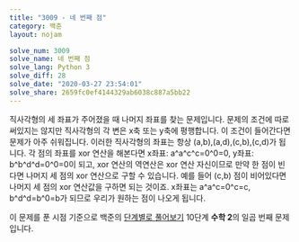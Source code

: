 ```yaml
---
title: "3009 - 네 번째 점"
category: 백준
layout: nojam

solve_num: 3009
solve_name: 네 번째 점
solve_lang: Python 3
solve_diff: 28
solve_date: "2020-03-27 23:54:01"
solve_share: 2659fc0ef4144329ab6038c887a5bb22
---
```


직사각형의 세 좌표가 주어졌을 때 나머지 좌표를 찾는 문제입니다. 문제의 조건에 따로 써있지는 않지만 직사각형의 각 변은 x축 또는 y축에 평행합니다. 이 조건이 들어간다면 문제가 아주 쉬워집니다. 이러한 직사각형의 좌표는 항상 (a,b),(a,d),(c,b),(c,d)가 됩니다. 각 점의 좌표를 xor 연산을 해본다면 x좌표: a^a^c^c=0^0=0, y좌표: b^b^d^d=0^0=0이 되고, xor 연산의 역연산은 xor 연산 자신이므로 만약 한 점이 빈다면 나머지 세 점의 xor 연산으로 구할 수 있습니다. 예를 들어 (c,b) 점이 비어있다면 나머지 세 점의 xor 연산값을 구하면 되는 것이죠. x좌표는 a^a^c=0^c=c, b^d^d=b^0=b가 되므로 우리가 원하는 점이 나오게 됩니다.

이 문제를 푼 시점 기준으로 백준의 [단계별로 풀어보기](http://noj.am/p/s) 10단계 **수학 2**의 일곱 번째 문제입니다.
